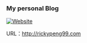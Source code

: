 ### My personal Blog

[![Website](https://img.shields.io/website-available-down-brightgreen-red/http/rickypeng99.com.svg?label=rickypeng99.com)](http://rickypeng99.com)


URL：http://rickypeng99.com